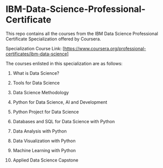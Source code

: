 # IBM-Data-Science-Professional-Certificate
This repo contains all the courses from the IBM Data Science Professional Certificate Specialization offered by Coursera.


Specialization Course Link: [https://www.coursera.org/professional-certificates/ibm-data-science]

The courses enlisted in this specialization are as follows:

1. What is Data Science?

2. Tools for Data Science

3. Data Science Methodology

4. Python for Data Science, AI and Development

5. Python Project for Data Science

6. Databases and SQL for Data Science with Python 

7. Data Analysis with Python

8. Data Visualization with Python

9. Machine Learning with Python

10. Applied Data Science Capstone
